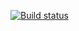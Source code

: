[![Build status](https://ci.appveyor.com/api/projects/status/cb8a1y4o4nkvglhw?svg=true)](https://ci.appveyor.com/project/BairB/api-ci-hw)
